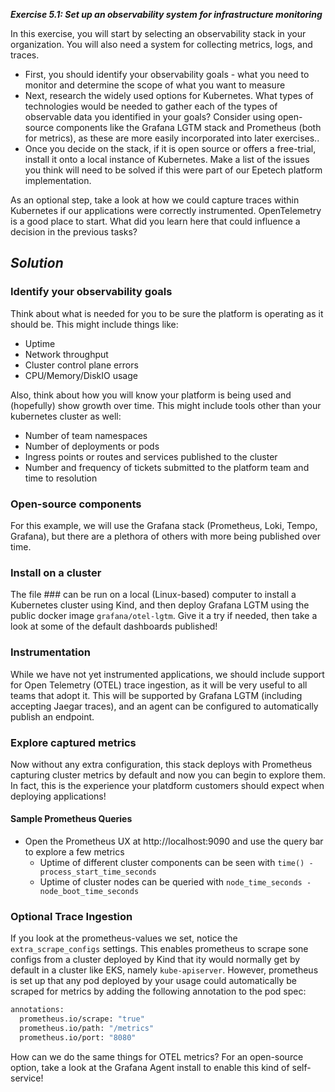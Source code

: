 ***Exercise 5.1: Set up an observability system for infrastructure monitoring***

In this exercise, you will start by selecting an observability stack in your organization. You will also need a system for collecting metrics, logs, and traces. 

* First, you should identify your observability goals - what you need to monitor and determine the scope of what you want to measure
* Next, research the widely used options for Kubernetes. What types of technologies would be needed to gather each of the types of observable data you identified in your goals?
Consider using open-source components like the Grafana LGTM stack and Prometheus (both for metrics), as these are more easily incorporated into later exercises.. 
* Once you decide on the stack, if it is open source or offers a free-trial, install it onto a local instance of Kubernetes. Make a list of the issues you think will need to be solved if this were part of our Epetech platform implementation. 

As an optional step, take a look at how we could capture traces within Kubernetes if our applications were correctly instrumented. OpenTelemetry is a good place to start. What did you learn here that could influence a decision in the previous tasks?

## ***Solution***
### Identify your observability goals
Think about what is needed for you to be sure the platform is operating as it should be.  This might include things like:
* Uptime
* Network throughput
* Cluster control plane errors
* CPU/Memory/DiskIO usage

Also, think about how you will know your platform is being used and (hopefully) show growth over time. This might include tools other than your kubernetes cluster as well:
* Number of team namespaces
* Number of deployments or pods
* Ingress points or routes and services published to the cluster
* Number and frequency of tickets submitted to the platform team and time to resolution

### Open-source components
For this example, we will use the Grafana stack (Prometheus, Loki, Tempo, Grafana), but there are a plethora of others with more being published over time.

### Install on a cluster
The file ### can be run on a local (Linux-based) computer to install a Kubernetes cluster using Kind, and then deploy Grafana LGTM using the public docker image `grafana/otel-lgtm`.  Give it a try if needed, then take a look at some of the default dashboards published!

### Instrumentation
While we have not yet instrumented applications, we should include support for Open Telemetry (OTEL) trace ingestion, as it will be very useful to all teams that adopt it. This will be supported by Grafana LGTM (including accepting Jaegar traces), and an agent can be configured to automatically publish an endpoint.

### Explore captured metrics
Now without any extra configuration, this stack deploys with Prometheus capturing cluster metrics by default and now you can begin to explore them.  In fact, this is the experience your platdform customers should expect when deploying applications!

#### Sample Prometheus Queries
- Open the Prometheus UX at http://localhost:9090 and use the query bar to explore a few metrics
    - Uptime of different cluster components can be seen with `time() - process_start_time_seconds`
    - Uptime of cluster nodes can be queried with `node_time_seconds - node_boot_time_seconds`

### Optional Trace Ingestion
If you look at the prometheus-values we set, notice the `extra_scrape_configs` settings.  This enables prometheus to scrape sone configs from a cluster deployed by Kind that ity would normally get by default in a cluster like EKS, namely `kube-apiserver`.  However, prometheus is set up that any pod deployed by your usage could automatically be scraped for metrics by adding the following annotation to the pod spec:
``` bash
annotations:
  prometheus.io/scrape: "true"
  prometheus.io/path: "/metrics"
  prometheus.io/port: "8080"
```

How can we do the same things for OTEL metrics?  For an open-source option, take a look at the Grafana Agent install to enable this kind of self-service!



